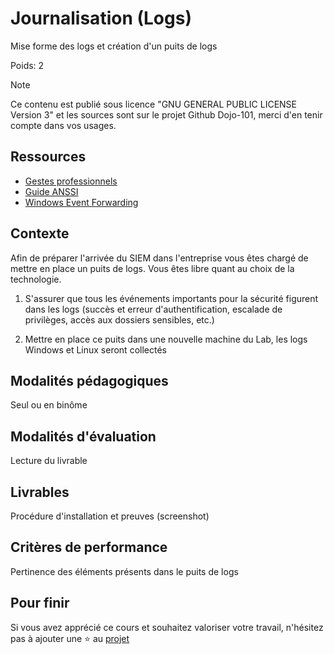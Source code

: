 # Journalisation (Logs)

Mise forme des logs et création d'un puits de logs

Poids: 2

> [!NOTE] 
> Ce contenu est publié sous licence "GNU GENERAL PUBLIC LICENSE Version 3" et les sources sont sur le projet Github Dojo-101, merci d'en tenir compte dans vos usages.

## Ressources

* [Gestes professionnels](https://github.com/Aif4thah/Dojo-101)
* [Guide ANSSI](https://cyber.gouv.fr/publications)
* [Windows Event Forwarding](https://learn.microsoft.com/fr-fr/windows/security/operating-system-security/device-management/use-windows-event-forwarding-to-assist-in-intrusion-detection)

## Contexte

Afin de préparer l'arrivée du SIEM dans l'entreprise vous êtes chargé de mettre en place un puits de logs. 
Vous êtes libre quant au choix de la technologie.

1. S'assurer que tous les événements importants pour la sécurité figurent dans les logs (succès et erreur d'authentification, escalade de privilèges, accès aux dossiers sensibles, etc.)

2. Mettre en place ce puits dans une nouvelle machine du Lab, les logs Windows et Linux seront collectés


## Modalités pédagogiques

Seul ou en binôme

## Modalités d'évaluation

Lecture du livrable

## Livrables

Procédure d'installation et preuves (screenshot)

## Critères de performance

Pertinence des éléments présents dans le puits de logs

## Pour finir

Si vous avez apprécié ce cours et souhaitez valoriser votre travail, n'hésitez pas à ajouter une ⭐ au [projet](https://github.com/Aif4thah/Dojo-101)